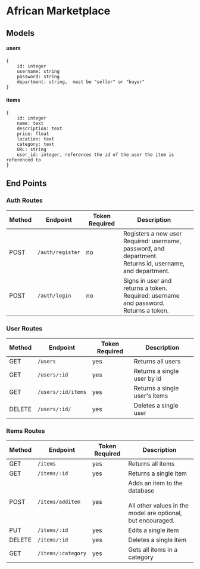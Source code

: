 # African Marketplace

## Models

#### users

```
{
	id: integer
	username: string
	password: string
	department: string,  must be "seller" or "buyer"
}
```

#### items

```
{
	id: integer
	name: text
	description: text
	price: float
	location: text
	category: text
	URL: string
	user_id: integer, references the id of the user the item is referenced to
}
```

## End Points

### Auth Routes

| Method | Endpoint         | Token Required | Description                                                                                                       |     |
| ------ | ---------------- | -------------- | ----------------------------------------------------------------------------------------------------------------- | --- |
| POST   | `/auth/register` | no             | Registers a new user <br> Required: username, password, and department. <br>Returns id, username, and department. |
| POST   | `/auth/login`    | no             | Signs in user and returns a token.<br> Required: username and password.<br> Returns a token.                      |

### User Routes

| Method | Endpoint           | Token Required | Description                   |
| ------ | ------------------ | -------------- | ----------------------------- |
| GET    | `/users`           | yes            | Returns all users             |
| GET    | `/users/:id`       | yes            | Returns a single user by id   |
| GET    | `/users/:id/items` | yes            | Returns a single user's items |
| DELETE | `/users/:id/`      | yes            | Deletes a single user         |

### Items Routes

| Method | Endpoint           | Token Required | Description                                                                                        |
| ------ | ------------------ | -------------- | -------------------------------------------------------------------------------------------------- |
| GET    | `/items`           | yes            | Returns all items                                                                                  |
| GET    | `/items/:id`       | yes            | Returns a single item                                                                              |
| POST   | `/items/additem`   | yes            | Adds an item to the database <br> <br> All other values in the model are optional, but encouraged. |
| PUT    | `/items/:id`       | yes            | Edits a single item                                                                                |
| DELETE | `/items/:id`       | yes            | Deletes a single item                                                                              |
| GET    | `/items/:category` | yes            | Gets all items in a category                                                                       |
